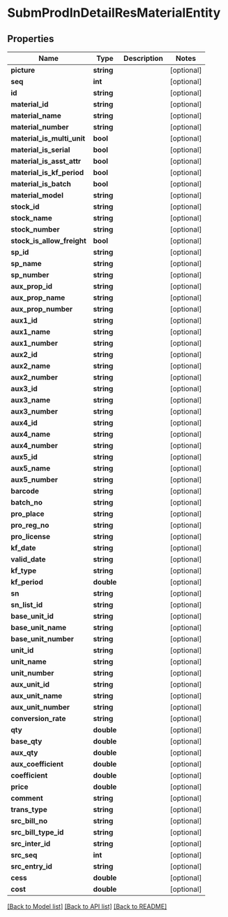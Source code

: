 # SubmProdInDetailResMaterialEntity

## Properties
Name | Type | Description | Notes
------------ | ------------- | ------------- | -------------
**picture** | **string** |  | [optional] 
**seq** | **int** |  | [optional] 
**id** | **string** |  | [optional] 
**material_id** | **string** |  | [optional] 
**material_name** | **string** |  | [optional] 
**material_number** | **string** |  | [optional] 
**material_is_multi_unit** | **bool** |  | [optional] 
**material_is_serial** | **bool** |  | [optional] 
**material_is_asst_attr** | **bool** |  | [optional] 
**material_is_kf_period** | **bool** |  | [optional] 
**material_is_batch** | **bool** |  | [optional] 
**material_model** | **string** |  | [optional] 
**stock_id** | **string** |  | [optional] 
**stock_name** | **string** |  | [optional] 
**stock_number** | **string** |  | [optional] 
**stock_is_allow_freight** | **bool** |  | [optional] 
**sp_id** | **string** |  | [optional] 
**sp_name** | **string** |  | [optional] 
**sp_number** | **string** |  | [optional] 
**aux_prop_id** | **string** |  | [optional] 
**aux_prop_name** | **string** |  | [optional] 
**aux_prop_number** | **string** |  | [optional] 
**aux1_id** | **string** |  | [optional] 
**aux1_name** | **string** |  | [optional] 
**aux1_number** | **string** |  | [optional] 
**aux2_id** | **string** |  | [optional] 
**aux2_name** | **string** |  | [optional] 
**aux2_number** | **string** |  | [optional] 
**aux3_id** | **string** |  | [optional] 
**aux3_name** | **string** |  | [optional] 
**aux3_number** | **string** |  | [optional] 
**aux4_id** | **string** |  | [optional] 
**aux4_name** | **string** |  | [optional] 
**aux4_number** | **string** |  | [optional] 
**aux5_id** | **string** |  | [optional] 
**aux5_name** | **string** |  | [optional] 
**aux5_number** | **string** |  | [optional] 
**barcode** | **string** |  | [optional] 
**batch_no** | **string** |  | [optional] 
**pro_place** | **string** |  | [optional] 
**pro_reg_no** | **string** |  | [optional] 
**pro_license** | **string** |  | [optional] 
**kf_date** | **string** |  | [optional] 
**valid_date** | **string** |  | [optional] 
**kf_type** | **string** |  | [optional] 
**kf_period** | **double** |  | [optional] 
**sn** | **string** |  | [optional] 
**sn_list_id** | **string** |  | [optional] 
**base_unit_id** | **string** |  | [optional] 
**base_unit_name** | **string** |  | [optional] 
**base_unit_number** | **string** |  | [optional] 
**unit_id** | **string** |  | [optional] 
**unit_name** | **string** |  | [optional] 
**unit_number** | **string** |  | [optional] 
**aux_unit_id** | **string** |  | [optional] 
**aux_unit_name** | **string** |  | [optional] 
**aux_unit_number** | **string** |  | [optional] 
**conversion_rate** | **string** |  | [optional] 
**qty** | **double** |  | [optional] 
**base_qty** | **double** |  | [optional] 
**aux_qty** | **double** |  | [optional] 
**aux_coefficient** | **double** |  | [optional] 
**coefficient** | **double** |  | [optional] 
**price** | **double** |  | [optional] 
**comment** | **string** |  | [optional] 
**trans_type** | **string** |  | [optional] 
**src_bill_no** | **string** |  | [optional] 
**src_bill_type_id** | **string** |  | [optional] 
**src_inter_id** | **string** |  | [optional] 
**src_seq** | **int** |  | [optional] 
**src_entry_id** | **string** |  | [optional] 
**cess** | **double** |  | [optional] 
**cost** | **double** |  | [optional] 

[[Back to Model list]](../README.md#documentation-for-models) [[Back to API list]](../README.md#documentation-for-api-endpoints) [[Back to README]](../README.md)



